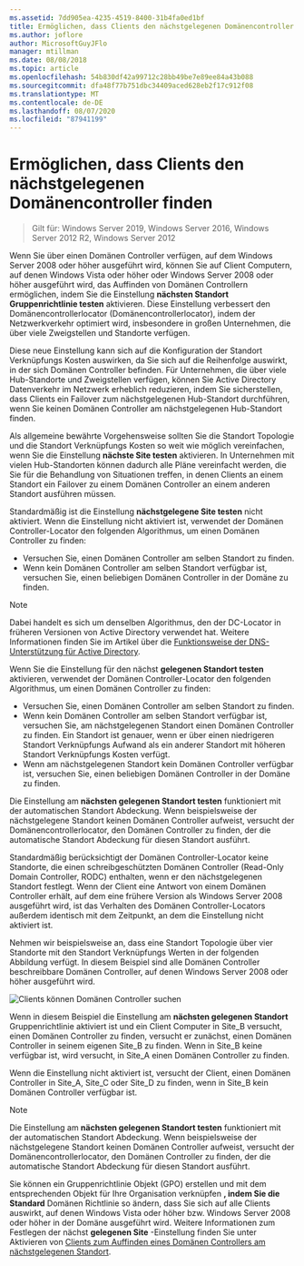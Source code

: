 ```yaml
---
ms.assetid: 7dd905ea-4235-4519-8400-31b4fa0ed1bf
title: Ermöglichen, dass Clients den nächstgelegenen Domänencontroller finden
ms.author: joflore
author: MicrosoftGuyJFlo
manager: mtillman
ms.date: 08/08/2018
ms.topic: article
ms.openlocfilehash: 54b830df42a99712c28bb49be7e89ee84a43b088
ms.sourcegitcommit: dfa48f77b751dbc34409aced628eb2f17c912f08
ms.translationtype: MT
ms.contentlocale: de-DE
ms.lasthandoff: 08/07/2020
ms.locfileid: "87941199"
---
```

# <a name="enabling-clients-to-locate-the-next-closest-domain-controller"></a>Ermöglichen, dass Clients den nächstgelegenen Domänencontroller finden

> Gilt für: Windows Server 2019, Windows Server 2016, Windows Server 2012 R2, Windows Server 2012

Wenn Sie über einen Domänen Controller verfügen, auf dem Windows Server 2008 oder höher ausgeführt wird, können Sie auf Client Computern, auf denen Windows Vista oder höher oder Windows Server 2008 oder höher ausgeführt wird, das Auffinden von Domänen Controllern ermöglichen, indem Sie die Einstellung **nächsten Standort Gruppenrichtlinie testen** aktivieren. Diese Einstellung verbessert den Domänencontrollerlocator (Domänencontrollerlocator), indem der Netzwerkverkehr optimiert wird, insbesondere in großen Unternehmen, die über viele Zweigstellen und Standorte verfügen.

Diese neue Einstellung kann sich auf die Konfiguration der Standort Verknüpfungs Kosten auswirken, da Sie sich auf die Reihenfolge auswirkt, in der sich Domänen Controller befinden. Für Unternehmen, die über viele Hub-Standorte und Zweigstellen verfügen, können Sie Active Directory Datenverkehr im Netzwerk erheblich reduzieren, indem Sie sicherstellen, dass Clients ein Failover zum nächstgelegenen Hub-Standort durchführen, wenn Sie keinen Domänen Controller am nächstgelegenen Hub-Standort finden.

Als allgemeine bewährte Vorgehensweise sollten Sie die Standort Topologie und die Standort Verknüpfungs Kosten so weit wie möglich vereinfachen, wenn Sie die Einstellung **nächste Site testen** aktivieren. In Unternehmen mit vielen Hub-Standorten können dadurch alle Pläne vereinfacht werden, die Sie für die Behandlung von Situationen treffen, in denen Clients an einem Standort ein Failover zu einem Domänen Controller an einem anderen Standort ausführen müssen.

Standardmäßig ist die Einstellung **nächstgelegene Site testen** nicht aktiviert. Wenn die Einstellung nicht aktiviert ist, verwendet der Domänen Controller-Locator den folgenden Algorithmus, um einen Domänen Controller zu finden:

- Versuchen Sie, einen Domänen Controller am selben Standort zu finden.
- Wenn kein Domänen Controller am selben Standort verfügbar ist, versuchen Sie, einen beliebigen Domänen Controller in der Domäne zu finden.

> [!NOTE]
> Dabei handelt es sich um denselben Algorithmus, den der DC-Locator in früheren Versionen von Active Directory verwendet hat. Weitere Informationen finden Sie im Artikel über die [Funktionsweise der DNS-Unterstützung für Active Directory](/previous-versions/windows/it-pro/windows-server-2003/cc759550(v=ws.10)).

Wenn Sie die Einstellung für den nächst **gelegenen Standort testen** aktivieren, verwendet der Domänen Controller-Locator den folgenden Algorithmus, um einen Domänen Controller zu finden:

- Versuchen Sie, einen Domänen Controller am selben Standort zu finden.
- Wenn kein Domänen Controller am selben Standort verfügbar ist, versuchen Sie, am nächstgelegenen Standort einen Domänen Controller zu finden. Ein Standort ist genauer, wenn er über einen niedrigeren Standort Verknüpfungs Aufwand als ein anderer Standort mit höheren Standort Verknüpfungs Kosten verfügt.
- Wenn am nächstgelegenen Standort kein Domänen Controller verfügbar ist, versuchen Sie, einen beliebigen Domänen Controller in der Domäne zu finden.

Die Einstellung am **nächsten gelegenen Standort testen** funktioniert mit der automatischen Standort Abdeckung. Wenn beispielsweise der nächstgelegene Standort keinen Domänen Controller aufweist, versucht der Domänencontrollerlocator, den Domänen Controller zu finden, der die automatische Standort Abdeckung für diesen Standort ausführt.

Standardmäßig berücksichtigt der Domänen Controller-Locator keine Standorte, die einen schreibgeschützten Domänen Controller (Read-Only Domain Controller, RODC) enthalten, wenn er den nächstgelegenen Standort festlegt. Wenn der Client eine Antwort von einem Domänen Controller erhält, auf dem eine frühere Version als Windows Server 2008 ausgeführt wird, ist das Verhalten des Domänen Controller-Locators außerdem identisch mit dem Zeitpunkt, an dem die Einstellung nicht aktiviert ist.

Nehmen wir beispielsweise an, dass eine Standort Topologie über vier Standorte mit den Standort Verknüpfungs Werten in der folgenden Abbildung verfügt. In diesem Beispiel sind alle Domänen Controller beschreibbare Domänen Controller, auf denen Windows Server 2008 oder höher ausgeführt wird.

![Clients können Domänen Controller suchen](media/Enabling-Clients-to-Locate-the-Next-Closest-Domain-Controller/beff4087-fb2a-463b-96ac-d440a9e29b75.gif)

Wenn in diesem Beispiel die Einstellung am **nächsten gelegenen Standort** Gruppenrichtlinie aktiviert ist und ein Client Computer in Site_B versucht, einen Domänen Controller zu finden, versucht er zunächst, einen Domänen Controller in seinem eigenen Site_B zu finden. Wenn in Site_B keine verfügbar ist, wird versucht, in Site_A einen Domänen Controller zu finden.

Wenn die Einstellung nicht aktiviert ist, versucht der Client, einen Domänen Controller in Site_A, Site_C oder Site_D zu finden, wenn in Site_B kein Domänen Controller verfügbar ist.

> [!NOTE]
> Die Einstellung am **nächsten gelegenen Standort testen** funktioniert mit der automatischen Standort Abdeckung. Wenn beispielsweise der nächstgelegene Standort keinen Domänen Controller aufweist, versucht der Domänencontrollerlocator, den Domänen Controller zu finden, der die automatische Standort Abdeckung für diesen Standort ausführt.

Sie können ein Gruppenrichtlinie Objekt (GPO) erstellen und mit dem entsprechenden Objekt für Ihre Organisation verknüpfen **, indem Sie die Standard** Domänen Richtlinie so ändern, dass Sie sich auf alle Clients auswirkt, auf denen Windows Vista oder höher bzw. Windows Server 2008 oder höher in der Domäne ausgeführt wird. Weitere Informationen zum Festlegen der nächst **gelegenen Site** -Einstellung finden Sie unter Aktivieren von [Clients zum Auffinden eines Domänen Controllers am nächstgelegenen Standort](/previous-versions/windows/it-pro/windows-server-2008-r2-and-2008/cc772592(v=ws.10)).
